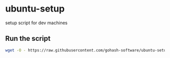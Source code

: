 # ubuntu-setup
setup script for dev machines

## Run the script

```sh
wget -O - https://raw.githubusercontent.com/gohash-software/ubuntu-setup/main/setup.sh | bash
```
